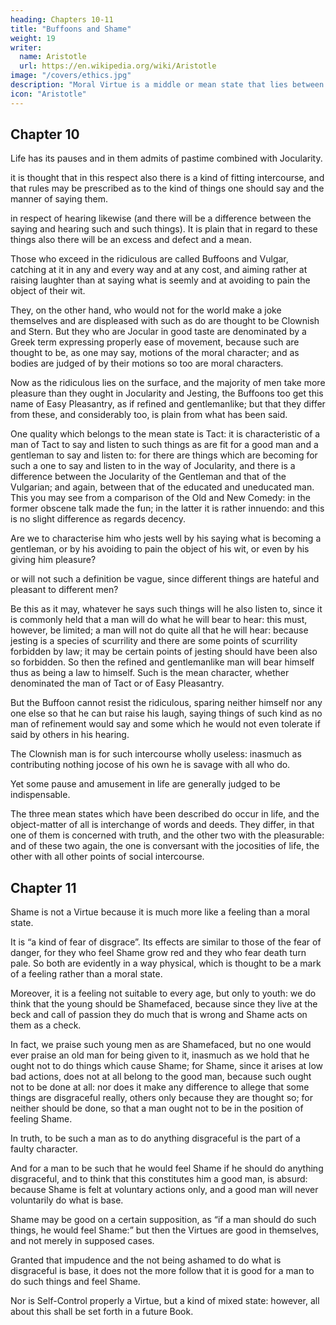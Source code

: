 ```yaml
---
heading: Chapters 10-11
title: "Buffoons and Shame"
weight: 19
writer:
  name: Aristotle
  url: https://en.wikipedia.org/wiki/Aristotle
image: "/covers/ethics.jpg"
description: "Moral Virtue is a middle or mean state that lies between two faulty states"
icon: "Aristotle"
---
```



## Chapter 10

Life has its pauses and in them admits of pastime combined with Jocularity.

it is thought that in this respect also there is a kind of fitting intercourse, and that rules may be prescribed as to the kind of things one should say and the manner of saying them.

in respect of hearing likewise (and there will be a difference between the saying and hearing such and such things). It is plain that in regard to these things also there will be an excess and defect and a mean.

Those who exceed in the ridiculous are called Buffoons and Vulgar, catching at it in any and every way and at any cost, and aiming rather at raising laughter than at saying what is seemly and at avoiding to pain the object of their wit. 

They, on the other hand, who would not for the world make a joke themselves and are displeased with such as do are thought to be Clownish and Stern. But they who are Jocular in good taste are denominated by a Greek term expressing properly ease of movement, because such are thought to be, as one may say, motions of the moral character; and as bodies are judged of by their motions so too are moral characters.

Now as the ridiculous lies on the surface, and the majority of men take more pleasure than they ought in Jocularity and Jesting, the Buffoons too get this name of Easy Pleasantry, as if refined and gentlemanlike; but that they differ from these, and considerably too, is plain from what has been said.

One quality which belongs to the mean state is Tact: it is characteristic of a man of Tact to say and listen to such things as are fit for a good man and a gentleman to say and listen to: for there are things which are becoming for such a one to say and listen to in the way of Jocularity, and there is a difference between the Jocularity of the Gentleman and that of the Vulgarian; and again, between that of the educated and uneducated man. This you may see from a comparison of the Old and New Comedy: in the former obscene talk made the fun; in the latter it is rather innuendo: and this is no slight difference as regards decency.

Are we to characterise him who jests well by his saying what is becoming a gentleman, or by his avoiding to pain the object of his wit, or even by his giving him pleasure? 

or will not such a definition be vague, since different things are hateful and pleasant to different men?

Be this as it may, whatever he says such things will he also listen to, since it is commonly held that a man will do what he will bear to hear: this must, however, be limited; a man will not do quite all that he will hear: because jesting is a species of scurrility and there are some points of scurrility forbidden by law; it may be certain points of jesting should have been also so forbidden. So then the refined and gentlemanlike man will bear himself thus as being a law to himself. Such is the mean character, whether denominated the man of Tact or of Easy Pleasantry.

But the Buffoon cannot resist the ridiculous, sparing neither himself nor any one else so that he can but raise his laugh, saying things of such kind as no man of refinement would say and some which he would not even tolerate if said by others in his hearing.

The Clownish man is for such intercourse wholly useless: inasmuch as contributing nothing jocose of his own he is savage with all who do.

Yet some pause and amusement in life are generally judged to be indispensable.

The three mean states which have been described do occur in life, and the object-matter of all is interchange of words and deeds. They differ, in that one of them is concerned with truth, and the other two with the pleasurable: and of these two again, the one is conversant with the jocosities of life, the other with all other points of social intercourse.


## Chapter 11

Shame is not a Virtue because it is much more like a feeling than a moral state. 

It is “a kind of fear of disgrace”. Its effects are similar to those of the fear of danger, for they who feel Shame grow red and they who fear death turn pale. So both are evidently in a way physical, which is thought to be a mark of a feeling rather than a moral state.

Moreover, it is a feeling not suitable to every age, but only to youth: we do think that the young should be Shamefaced, because since they live at the beck and call of passion they do much that is wrong and Shame acts on them as a check. 

In fact, we praise such young men as are Shamefaced, but no one would ever praise an old man for being given to it, inasmuch as we hold that he ought not to do things which cause Shame; for Shame, since it arises at low bad actions, does not at all belong to the good man, because such ought not to be done at all: nor does it make any difference to allege that some things are disgraceful really, others only because they are thought so; for neither should be done, so that a man ought not to be in the position of feeling Shame. 

In truth, to be such a man as to do anything disgraceful is the part of a faulty character. 

And for a man to be such that he would feel Shame if he should do anything disgraceful, and to think that this constitutes him a good man, is absurd: because Shame is felt at voluntary actions only, and a good man will never voluntarily do what is base.

Shame may be good on a certain supposition, as “if a man should do such things, he would feel Shame:” but then the Virtues are good in themselves, and not merely in supposed cases. 

Granted that impudence and the not being ashamed to do what is disgraceful is base, it does not the more follow that it is good for a man to do such things and feel Shame.

Nor is Self-Control properly a Virtue, but a kind of mixed state: however, all about this shall be set forth in a future Book.
